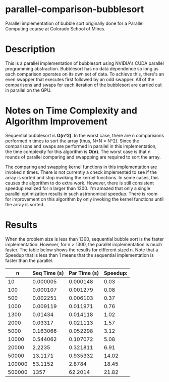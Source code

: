 # parallel-comparison-bubblesort
Parallel implementation of bubble sort originally done for a Parallel Computing course at Colorado School of Mines. 

# Description
This is a parallel implementation of bubblesort using NVIDIA's CUDA parallel programming abstraction. Bubblesort has no data dependence so long as each comparison operates on its own set of data. To achieve this, there's an even swapper that executes first followed by an odd swapper. All of the comparisons and swaps for each iteration of the bubblesort are carried out in parallel on the GPU.

# Notes on Time Complexity and Algorithm Improvement

Sequential bubblesort is **O(n^2)**. In the worst case, there are n comparisions performed n times to sort the array (thus, N*N = N^2). Since the comparisons and swaps are performed in parallel in this implementation, the time complexity for this algorithm is **O(n)**. The worst case is that n rounds of parallel comparing and swappping are required to sort the array. 

The comparing and swapping kernel functions in this implementation are invoked n times. There is not currently a check implemented to see if the array is sorted and stop invoking the kernel functions. In some cases, this causes the algorithm to do extra work. However, there is still consistent speedup realized for n larger than 1300. I'm amazed that only a single parallel optimization results in such astronomical speedup. There is room for improvement on this algorithm by only invoking the kernel functions until the array is sorted. 

# Results
When the problem size is less than 1300, sequential bubble sort is the faster implementation. However, for n > 1300, the parallel implementation is much faster. The table below shows the results for different sized n. Note that a Speedup that is less than 1 means that the sequential implementation is faster than the parallel. 

| n             | Seq Time (s)  | Par Time (s) | Speedup: |
| ------------- | ------------- | ------------ | -------- |
| 10            | 0.000005      | 0.000148     | 0.03     |
| 100           | 0.000107      | 0.001279     | 0.08     |
| 500           | 0.002251      | 0.006103     | 0.37     |
| 1000          | 0.009119      | 0.011971     | 0.76     |
| 1300          | 0.01434       | 0.014118     | 1.02     |
| 2000          | 0.03317       | 0.021113     | 1.57     |
| 5000          | 0.163066      | 0.052298     | 3.12     |
| 10000         | 0.544062      | 0.107072     | 5.08     |
| 20000         | 2.2235        | 0.321811     | 6.91     |
| 50000         | 13.1171       | 0.935332     | 14.02    |
| 100000        | 53.1152       | 2.8784       | 18.45    |
| 500000        | 1357          | 62.2014      | 21.82    |
